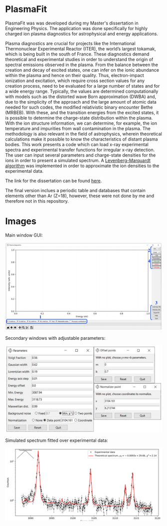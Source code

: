 # PlasmaFit
PlasmaFit was was developed during my Master's dissertation in Engineering Physics. The application was done specifically for highly charged ion plasma diagnostics for astrophysical and energy applications.

Plasma diagnostics are crucial for projects like the International Thermonuclear Experimental Reactor (ITER), the world’s largest tokamak, which is being built in the south of France. These diagnostics demand theoretical and experimental studies in order to understand the origin of spectral emissions observed in the plasma. From the balance between the creation and decay of excited states, one can infer on the ionic abundance within the plasma and hence on their quality. Thus, electron-impact ionization and excitation, which require cross section values for any creation process, need to be evaluated for a large number of states and for a wide energy range. Typically, the values are determined computationally with models such as the distorted wave Born approximation (DWBA) and, due to the simplicity of the approach and the large amount of atomic data needed for such codes, the modified relativistic binary encounter Bethe (MRBEB). With these, and the transition energies from the excited states, it is possible to determine the charge-state distribution within the plasma. With the ion structure information, we can determine, for example, the ion temperature and impurities from wall contamination in the plasma. The methodology is also relevant in the field of astrophysics, wherein theoretical calculations make it possible to know the characteristics of distant plasma bodies. This work presents a code which can load x-ray experimental spectra and experimental transfer functions for irregular x-ray detection. The user can input several parameters and charge-state densities for the ions in order to present a simulated spectrum. A [Levenberg-Marquardt algorithm](https://lmfit.github.io/lmfit-py/installation.html) was implemented in order to approximate the ion densities to the experimental data.

The link for the dissertation can be found [here](https://run.unl.pt/handle/10362/89460).

The final version inclues a periodic table and databases that contain elements other than Ar (Z=18), however, these were not done by me and therefore not in this repository.

# Images
Main window GUI:

![Main window.](/screenshots/main_window.png?raw=true)

Secondary windows with adjustable parameters:

<img src="/screenshots/sec_windows.png" alt="Secondary windows" width="750"/>

Simulated spectrum fitted over experimental data:

![Best fit spectrum](/screenshots/best_fit_spectrum.png?raw=true)
